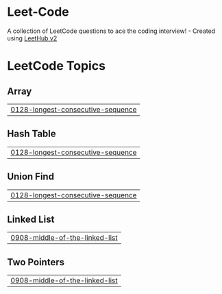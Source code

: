 # Leet-Code
A collection of LeetCode questions to ace the coding interview! - Created using [LeetHub v2](https://github.com/arunbhardwaj/LeetHub-2.0)

<!---LeetCode Topics Start-->
# LeetCode Topics
## Array
|  |
| ------- |
| [0128-longest-consecutive-sequence](https://github.com/GadhiyaVrund/Leet-Code/tree/master/0128-longest-consecutive-sequence) |
## Hash Table
|  |
| ------- |
| [0128-longest-consecutive-sequence](https://github.com/GadhiyaVrund/Leet-Code/tree/master/0128-longest-consecutive-sequence) |
## Union Find
|  |
| ------- |
| [0128-longest-consecutive-sequence](https://github.com/GadhiyaVrund/Leet-Code/tree/master/0128-longest-consecutive-sequence) |
## Linked List
|  |
| ------- |
| [0908-middle-of-the-linked-list](https://github.com/GadhiyaVrund/Leet-Code/tree/master/0908-middle-of-the-linked-list) |
## Two Pointers
|  |
| ------- |
| [0908-middle-of-the-linked-list](https://github.com/GadhiyaVrund/Leet-Code/tree/master/0908-middle-of-the-linked-list) |
<!---LeetCode Topics End-->